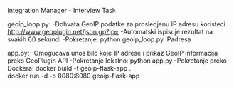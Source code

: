 Integration Manager - Interview Task

geoip_loop.py:
 -Dohvata GeoIP podatke za prosledjenu IP adresu koristeci http://www.geoplugin.net/json.gp?ip=<ip-address>
 -Automatski ispisuje rezultat na svakih 60 sekundi
 -Pokretanje: python geoip_loop.py IPadresa

app.py:
 -Omogucava unos bilo koje IP adrese i prikaz GeoIP informacija preko GeoPlugin API
 -Pokretanje lokalno: python app.py
 -Pokretanje preko Dockera:
   docker build -t geoip-flask-app .	
   docker run -d -p 8080:8080 geoip-flask-app

